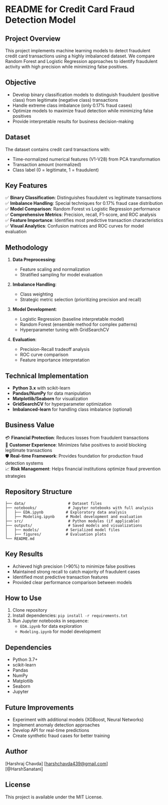 # README for Credit Card Fraud Detection Model

## Project Overview
This project implements machine learning models to detect fraudulent credit card transactions using a highly imbalanced dataset. We compare Random Forest and Logistic Regression approaches to identify fraudulent activity with high precision while minimizing false positives.

## Objective
- Develop binary classification models to distinguish fraudulent (positive class) from legitimate (negative class) transactions
- Handle extreme class imbalance (only 0.17% fraud cases)
- Optimize models to maximize fraud detection while minimizing false positives
- Provide interpretable results for business decision-making

## Dataset
The dataset contains credit card transactions with:
- Time-normalized numerical features (V1-V28) from PCA transformation
- Transaction amount (normalized)
- Class label (0 = legitimate, 1 = fraudulent)

## Key Features
✅ **Binary Classification**: Distinguishes fraudulent vs legitimate transactions  
✅ **Imbalance Handling**: Special techniques for 0.17% fraud case distribution  
✅ **Model Comparison**: Random Forest vs Logistic Regression performance  
✅ **Comprehensive Metrics**: Precision, recall, F1-score, and ROC analysis  
✅ **Feature Importance**: Identifies most predictive transaction characteristics  
✅ **Visual Analytics**: Confusion matrices and ROC curves for model evaluation  

## Methodology
1. **Data Preprocessing**:
   - Feature scaling and normalization
   - Stratified sampling for model evaluation

2. **Imbalance Handling**:
   - Class weighting
   - Strategic metric selection (prioritizing precision and recall)

3. **Model Development**:
   - Logistic Regression (baseline interpretable model)
   - Random Forest (ensemble method for complex patterns)
   - Hyperparameter tuning with GridSearchCV

4. **Evaluation**:
   - Precision-Recall tradeoff analysis
   - ROC curve comparison
   - Feature importance interpretation

## Technical Implementation
- **Python 3.x** with scikit-learn
- **Pandas/NumPy** for data manipulation
- **Matplotlib/Seaborn** for visualization
- **GridSearchCV** for hyperparameter optimization
- **Imbalanced-learn** for handling class imbalance (optional)

## Business Value
💳 **Financial Protection**: Reduces losses from fraudulent transactions  
👥 **Customer Experience**: Minimizes false positives to avoid blocking legitimate transactions  
🛡️ **Real-time Framework**: Provides foundation for production fraud detection systems  
📈 **Risk Management**: Helps financial institutions optimize fraud prevention strategies  

## Repository Structure
```
├── data/                   # Dataset files
├── notebooks/              # Jupyter notebooks with full analysis
│   ├── EDA.ipynb          # Exploratory data analysis
│   ├── Modeling.ipynb     # Model development and evaluation
├── src/                    # Python modules (if applicable)
├── outputs/                # Saved models and visualizations
│   ├── models/            # Serialized model files
│   ├── figures/           # Evaluation plots
└── README.md
```

## Key Results
- Achieved high precision (>90%) to minimize false positives
- Maintained strong recall to catch majority of fraudulent cases
- Identified most predictive transaction features
- Provided clear performance comparison between models

## How to Use
1. Clone repository
2. Install dependencies: `pip install -r requirements.txt`
3. Run Jupyter notebooks in sequence:
   - `EDA.ipynb` for data exploration
   - `Modeling.ipynb` for model development

## Dependencies
- Python 3.7+
- scikit-learn
- Pandas
- NumPy
- Matplotlib
- Seaborn
- Jupyter

## Future Improvements
- Experiment with additional models (XGBoost, Neural Networks)
- Implement anomaly detection approaches
- Develop API for real-time predictions
- Create synthetic fraud cases for better training

## Author
[Harshraj Chavda] 
[harshchavda439@gmail.com]  
[@HarshSanatani]

## License
This project is available under the MIT License.
